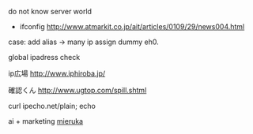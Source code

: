 


do not know server world 

- ifconfig
http://www.atmarkit.co.jp/ait/articles/0109/29/news004.html

case: add alias -> many ip assign dummy eh0.




global ipadress check

ip広場
http://www.iphiroba.jp/

確認くん
http://www.ugtop.com/spill.shtml

curl ipecho.net/plain; echo



ai + marketing
[mieruka](https://mieru-ca.com/)

